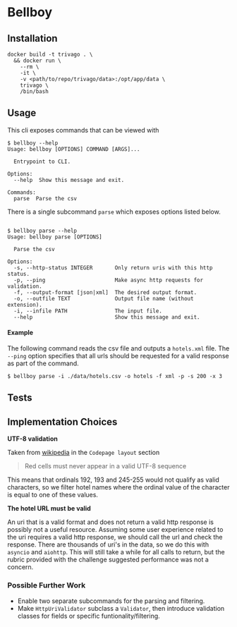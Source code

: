 # Bellboy

## Installation

```
docker build -t trivago . \
  && docker run \
    --rm \
    -it \
    -v <path/to/repo/trivago/data>:/opt/app/data \
    trivago \
    /bin/bash
```


## Usage

This cli exposes commands that can be viewed with 

```
$ bellboy --help
Usage: bellboy [OPTIONS] COMMAND [ARGS]...

  Entrypoint to CLI.

Options:
  --help  Show this message and exit.

Commands:
  parse  Parse the csv
```

There is a single subcommand `parse` which exposes options listed below.
```

$ bellboy parse --help
Usage: bellboy parse [OPTIONS]

  Parse the csv

Options:
  -s, --http-status INTEGER       Only return uris with this http status.
  -p, --ping                      Make async http requests for validation.
  -f, --output-format [json|xml]  The desired output format.
  -o, --outfile TEXT              Output file name (without extension).
  -i, --infile PATH               The input file.
  --help                          Show this message and exit.
```

#### Example

The following command reads the csv file and outputs a `hotels.xml` file. The `--ping` option specifies that all urls should be requested for a valid response as part of the command.

```
$ bellboy parse -i ./data/hotels.csv -o hotels -f xml -p -s 200 -x 3
```

## Tests

## Implementation Choices

**UTF-8 validation**

Taken from [wikipedia](https://en.wikipedia.org/wiki/UTF-8) in the `Codepage layout` section

> Red cells must never appear in a valid UTF-8 sequence

This means that ordinals 192, 193 and 245-255 would not qualify as valid characters, so we filter hotel names where the ordinal value of the character is equal to one of these values.

**The hotel URL must be valid**

An uri that is a valid format and does not return a valid http response is possibly not a useful resource. Assuming some user experience related to the uri requires a valid http response, we should call the url and check the response. There are thousands of uri's in the data, so we do this with `asyncio` and `aiohttp`. This will still take a while for all calls to return, but the rubric provided with the challenge suggested performance was not a concern.

### Possible Further Work

- Enable two separate subcommands for the parsing and filtering.
- Make `HttpUriValidator` subclass a `Validator`, then introduce validation classes for fields or specific funtionality/filtering.
